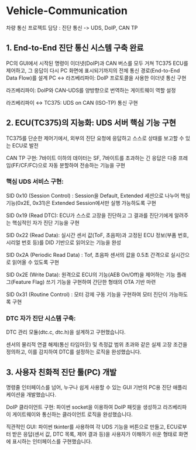 # Vehicle-Communication
차량 통신 프로젝트 담당 : 진단 통신 -> UDS, DoIP, CAN TP

## 1. End-to-End 진단 통신 시스템 구축 완료
PC의 GUI에서 시작된 명령이 이더넷(DoIP)과 CAN 버스를 모두 거쳐 TC375 ECU를 제어하고, 그 응답이 다시 PC 화면에 표시되기까지의 전체 통신 경로(End-to-End Data Flow)를 설계
PC ↔ 라즈베리파이: DoIP 프로토콜을 사용한 이더넷 통신 구현

라즈베리파이: DoIP와 CAN-UDS를 양방향으로 번역하는 게이트웨이 역할 설정

라즈베리파이 ↔ TC375: UDS on CAN (ISO-TP) 통신 구현

## 2. ECU(TC375)의 지능화: UDS 서버 핵심 기능 구현
TC375를 단순한 제어기에서, 외부의 진단 요청에 응답하고 스스로 상태를 보고할 수 있는 ECU로 발전

CAN TP 구현: 7바이트 이하의 데이터는 SF, 7바이트를 초과하는 긴 응답은 다중 프레임(FF/CF/FC)으로 자동 분할하여 전송하는 기능을 구현

### 핵심 UDS 서비스 구현:

SID 0x10 (Session Control) : Session을 Default, Extended 세션으로 나누어 핵심 기능(0x2E, 0x31)은 Extended Session에서만 실행 가능하도록 구현

SID 0x19 (Read DTC): ECU가 스스로 고장을 진단하고 그 결과를 진단기에게 알려주는 핵심적인 자가 진단 기능을 구현

SID 0x22 (Read Data): 실시간 센서 값(ToF, 초음파)과 고정된 ECU 정보(부품 번호, 시리얼 번호 등)를 DID 기반으로 읽어오는 기능을 완성

SID 0x2A (Periodic Read Data) : Tof, 초음파 센서의 값을 0.5초 간격으로 실시간으로 읽어올 수 있도록 구현

SID 0x2E (Write Data): 원격으로 ECU의 기능(AEB On/Off)을 제어하는 기능 플래그(Feature Flag) 쓰기 기능을 구현하여 간단한 형태의 OTA 기반 마련

SID 0x31 (Routine Control) : 모터 강제 구동 기능을 구현하여 모터 진단이 가능하도록 구현


### DTC 자가 진단 시스템 구축:

DTC 관리 모듈(dtc.c, dtc.h)을 설계하고 구현했습니다.

센서의 물리적 연결 해제(통신 타임아웃) 및 측정값 범위 초과와 같은 실제 고장 조건을 정의하고, 이를 감지하여 DTC를 설정하는 로직을 완성했습니다.

## 3. 사용자 친화적 진단 툴(PC) 개발
명령줄 인터페이스를 넘어, 누구나 쉽게 사용할 수 있는 GUI 기반의 PC용 진단 애플리케이션을 개발했습니다.

DoIP 클라이언트 구현: 파이썬 socket을 이용하여 DoIP 패킷을 생성하고 라즈베리파이 게이트웨이와 통신하는 클라이언트 로직을 완성했습니다.

직관적인 GUI: 파이썬 tkinter를 사용하여 각 UDS 기능을 버튼으로 만들고, ECU로부터 받은 응답(센서 값, DTC 목록, 제어 결과 등)을 사용자가 이해하기 쉬운 형태로 화면에 표시하는 인터페이스를 구현했습니다.
